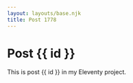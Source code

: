 ```yaml
---
layout: layouts/base.njk
title: Post 1778
---
```


# Post {{ id }}

This is post {{ id }} in my Eleventy project.
